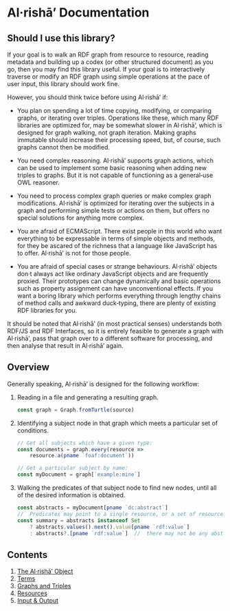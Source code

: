 #  Al·rishāʼ Documentation


##  Should I use this library?

If your goal is to walk an RDF graph from resource to resource, reading metadata and building up a codex (or other structured document) as you go, then you may find this library useful.
If your goal is to interactively traverse or modify an RDF graph using simple operations at the pace of user input, this library should work fine.

However, you should think twice before using Al·rishāʼ if:

 +  You plan on spending a lot of time copying, modifying, or comparing graphs, or iterating over triples.
    Operations like these, which many RDF libraries are optimized for, may be somewhat slower in Al·rishāʼ, which is designed for graph walking, not graph iteration.
    Making graphs immutable should increase their processing speed, but, of course, such graphs cannot then be modified.

 +  You need complex reasoning.
    Al·rishāʼ supports graph actions, which can be used to implement some basic reasoning when adding new triples to graphs.
    But it is not capable of functioning as a general‐use OWL reasoner.

 +  You need to process complex graph queries or make complex graph modifications.
    Al·rishāʼ is optimized for iterating over the subjects in a graph and performing simple tests or actions on them, but offers no special solutions for anything more complex.

 +  You are afraid of ECMAScript.
    There exist people in this world who want everything to be expressable in terms of simple objects and methods, for they be ascared of the richness that a language like JavaScript has to offer.
    Al·rishāʼ is not for those people.

 +  You are afraid of special cases or strange behaviours.
    Al·rishāʼ objects don·t always act like ordinary JavaScript objects and are frequently proxied.
    Their prototypes can change dynamically and basic operations such as property assignment can have unconventional effects.
    If you want a boring library which performs everything through lengthy chains of method calls and awkward duck‐typing, there are plenty of existing RDF libraries for you.

It should be noted that Al·rishāʼ (in most practical senses) understands both RDF/JS and RDF Interfaces, so it is entirely feasible to generate a graph with Al·rishāʼ, pass that graph over to a different software for processing, and then analyse that result in Al·rishāʼ again.


##  Overview

Generally speaking, Al·rishāʼ is designed for the following workflow:

01. Reading in a file and generating a resulting graph.

    ```js
    const graph = Graph.fromTurtle(source)
    ```

02. Identifying a subject node in that graph which meets a particular set of conditions.

    ```js
    // Get all subjects which have a given type:
    const documents = graph.every(resource =>
    	resource.a(pname `foaf:document`))

    // Get a particular subject by name:
    const myDocument = graph[`example:mine`]
    ```

03. Walking the predicates of that subject node to find new nodes, until all of the desired information is obtained.

    ```js
    const abstracts = myDocument[pname `dc:abstract`]
    //  Predicates may point to a single resource, or a set of resources.
    const summary = abstracts instanceof Set
    	? abstracts.values().next().value[pname `rdf:value`]
    	: abstracts?.[pname `rdf:value`]  //  there may not be any abstracts
    ```


##  Contents

01. [The Al·rishāʼ Object](./Alrescha.md)
02. [Terms](./Terms.md)
03. [Graphs and Triples](./Graphs.md)
04. [Resources](./Resources.md)
05. [Input & Output](./IO.md)
